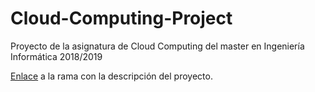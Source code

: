 # Cloud-Computing-Project
Proyecto de la asignatura de Cloud Computing del master en Ingeniería Informática 2018/2019

[Enlace](https://github.com/AntonioJavierRP/Cloud-Computing-Project/tree/description) a la rama con la descripción del proyecto.
